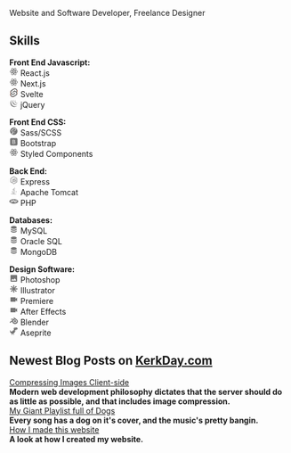 Website and Software Developer, Freelance Designer

## Skills
**Front End Javascript:**  
![React](icons/react.png) React.js  
![React](icons/react.png) Next.js  
![React](icons/svelte.png) Svelte  
![React](icons/jquery.png) jQuery  

**Front End CSS:**  
![React](icons/sass.png) Sass/SCSS  
![React](icons/bootstrap.png) Bootstrap  
![React](icons/react.png) Styled Components  

**Back End:**  
![React](icons/nodejs.png) Express  
![React](icons/language-java.png) Apache Tomcat  
![React](icons/language-php.png) PHP  

**Databases:**  
![React](icons/database.png) MySQL  
![React](icons/database.png) Oracle SQL  
![React](icons/database.png) MongoDB  

**Design Software:**  
![React](icons/image.png) Photoshop  
![React](icons/svg.png) Illustrator  
![React](icons/video.png) Premiere  
![React](icons/video.png) After Effects  
![React](icons/blender-software.png) Blender  
![React](icons/google-downasaur.png) Aseprite  

## Newest Blog Posts on [KerkDay.com](https://www.kerkday.com)
<!-- BLOG_FEED:START --><a href="$link"> Compressing Images Client-side </a><br/><b> Modern web development philosophy dictates that the server should do as little as possible, and that includes image compression. </b><br/><a href="$link"> My Giant Playlist full of Dogs </a><br/><b> Every song has a dog on it's cover, and the music's pretty bangin. </b><br/><a href="$link"> How I made this website </a><br/><b> A look at how I created my website. </b><br/><!-- BLOG_FEED:END -->
